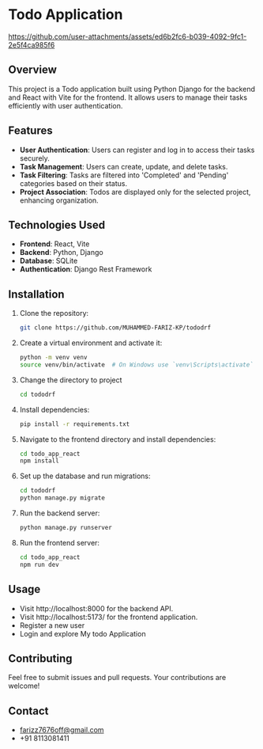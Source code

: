 
# Todo Application

https://github.com/user-attachments/assets/ed6b2fc6-b039-4092-9fc1-2e5f4ca985f6
## Overview
This project is a Todo application built using Python Django for the backend and React with Vite for the frontend. It allows users to manage their tasks efficiently with user authentication.

## Features

- **User Authentication**: Users can register and log in to access their tasks securely.
- **Task Management**: Users can create, update, and delete tasks.
- **Task Filtering**: Tasks are filtered into 'Completed' and 'Pending' categories based on their status.
- **Project Association**: Todos are displayed only for the selected project, enhancing organization.

## Technologies Used

- **Frontend**: React, Vite
- **Backend**: Python, Django
- **Database**: SQLite
- **Authentication**: Django Rest Framework

## Installation

1. Clone the repository:
   ```bash
   git clone https://github.com/MUHAMMED-FARIZ-KP/tododrf
2. Create a virtual environment and activate it:
    ```bash
    python -m venv venv
    source venv/bin/activate  # On Windows use `venv\Scripts\activate`
3. Change the directory to project
    ```bash
    cd tododrf
4. Install dependencies: 
    ```bash
    pip install -r requirements.txt
5. Navigate to the frontend directory and install dependencies:
    ```bash
    cd todo_app_react
    npm install
6. Set up the database and run migrations:
    ```bash
    cd tododrf
    python manage.py migrate
7. Run the backend server:
    ```bash
    python manage.py runserver
8. Run the frontend server:
    ```bash
    cd todo_app_react
    npm run dev

## Usage
- Visit http://localhost:8000 for the backend API.
- Visit http://localhost:5173/ for the frontend application.
- Register a new user
- Login and explore My todo Application

<!-- ## API Endpoints
- User Registration: POST /register/
- User Login: POST /login/
- Todo List: GET /todos/
- Todo Detail:GET /todos/<int:pk>/
- Project List:GET /projects/
- Project Detail:GET /projects/<int:pk>/
- Project Todos:GET /projects/<int:pk>/todos/ -->

## Contributing
Feel free to submit issues and pull requests. Your contributions are welcome!

## Contact
- farizz7676off@gmail.com
- +91 8113081411
